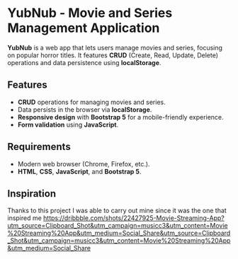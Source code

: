 # YubNub - Movie and Series Management Application

**YubNub** is a web app that lets users manage movies and series, focusing on popular horror titles. It features **CRUD** (Create, Read, Update, Delete) operations and data persistence using **localStorage**.

## Features

- **CRUD** operations for managing movies and series.
- Data persists in the browser via **localStorage**.
- **Responsive design** with **Bootstrap 5** for a mobile-friendly experience.
- **Form validation** using **JavaScript**.

## Requirements

- Modern web browser (Chrome, Firefox, etc.).
- **HTML**, **CSS**, **JavaScript**, and **Bootstrap 5**.
## Inspiration
Thanks to this project I was able to carry out mine since it was the one that inspired me
https://dribbble.com/shots/22427925-Movie-Streaming-App?utm_source=Clipboard_Shot&utm_campaign=musicc3&utm_content=Movie%20Streaming%20App&utm_medium=Social_Share&utm_source=Clipboard_Shot&utm_campaign=musicc3&utm_content=Movie%20Streaming%20App&utm_medium=Social_Share
